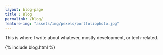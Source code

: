 ```yaml
--- 
layout: blog-page
title : Blog 
permalink: /blog/
feature-img: "assets/img/pexels/portfoliophoto.jpg"
---
```


This is where I write about whatever, mostly development, or tech-related.

{% include blog.html %}
